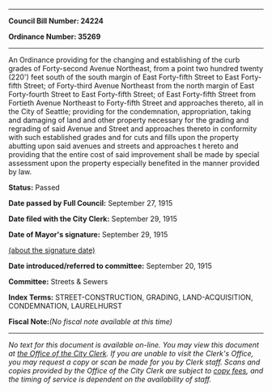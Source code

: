 

********

**Council Bill Number: 24224**
   
**Ordinance Number: 35269**
********

 An Ordinance providing for the changing and establishing of the curb grades of Forty-second Avenue Northeast, from a point two hundred twenty (220') feet south of the south margin of East Forty-fifth Street to East Forty-fifth Street; of Forty-third Avenue Northeast from the north margin of East Forty-fourth Street to East Forty-fifth Street; of East Forty-fifth Street from Fortieth Avenue Northeast to Forty-fifth Street and approaches thereto, all in the City of Seattle; providing for the condemnation, appropriation, taking and damaging of land and other property necessary for the grading and regrading of said Avenue and Street and approaches thereto in conformity with such established grades and for cuts and fills upon the property abutting upon said avenues and streets and approaches t hereto and providing that the entire cost of said improvement shall be made by special assessment upon the property especially benefited in the manner provided by law.

**Status:** Passed
   
**Date passed by Full Council:** September 27, 1915
   
**Date filed with the City Clerk:** September 29, 1915
   
**Date of Mayor's signature:** September 29, 1915
   
[(about the signature date)](/~public/approvaldate.htm)
   
   
   
**Date introduced/referred to committee:** September 20, 1915
   
**Committee:** Streets & Sewers
   
   
**Index Terms:** STREET-CONSTRUCTION, GRADING, LAND-ACQUISITION, CONDEMNATION, LAURELHURST

**Fiscal Note:**_(No fiscal note available at this time)_
********

_No text for this document is available on-line. You may view this document at [the Office of the City Clerk](http://www.seattle.gov/leg/clerk/contactUs.htm). If you are unable to visit the Clerk's Office, you may request a copy or scan be made for you by Clerk staff. Scans and copies provided by the Office of the City Clerk are subject to [copy fees](http://clerk.seattle.gov/~public/clerkfees.htm), and the timing of service is dependent on the availability of staff._

